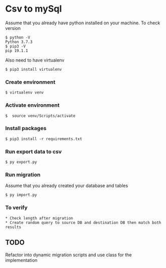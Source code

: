 # Csv to mySql

Assume that you already have python installed on your machine. 
To check version
```
$ python -V
Python 3.7.3
$ pip3 -V
pip 19.1.1
```
Also need to have virtualenv
```
$ pip3 install virtualenv
```

### Create environment
```
$ virtualenv venv
```

### Activate environment
```
$  source venv/Scripts/activate
```

### Install packages
```
$ pip3 install -r requirements.txt
```

### Run export data to csv
```
$ py export.py
```

### Run migration
Assume that you already created your database and tables
```
$ py import.py
```

### To verify
    * Check length after migration
    * Create random query to source DB and destination DB then match both results

## TODO
Refactor into dynamic migration scripts and use class for the implementation

